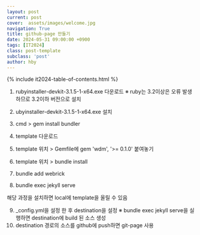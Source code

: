 ```yaml
---
layout: post
current: post
cover:  assets/images/welcome.jpg
navigation: True
title: github-page 만들기
date: 2024-05-31 09:00:00 +0900
tags: [IT2024]
class: post-template
subclass: 'post'
author: hby
---
```


{% include it2024-table-of-contents.html %}


1. rubyinstaller-devkit-3.1.5-1-x64.exe 다운로드
    ※ ruby는 3.2이상은 오류 발생하므로 3.2이하 버전으로 설치

2. ubyinstaller-devkit-3.1.5-1-x64.exe 설치
3. cmd > gem install bundler
4. template 다운로드
5. template 위치 > Gemfile에 gem 'wdm', '>= 0.1.0' 붙여놓기
6. template 위치 > bundle install
7. bundle add webrick
8. bundle exec jekyll serve

해당 과정을 설치하면 local에 template을 올릴 수 있음

9. _config.yml을 설정 한 후 destination을 설정
    ※ bundle exec jekyll serve을 실행하면 destination에 build 된 소스 생성
10. destination 경로의 소스를 github에 push하면 git-page 사용


